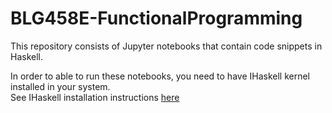 # BLG458E-FunctionalProgramming

This repository consists of Jupyter notebooks that contain code snippets in Haskell.  

In order to able to run these notebooks, you need to have IHaskell kernel installed in your system.  
See IHaskell installation instructions [here](https://github.com/gibiansky/IHaskell#installation)
